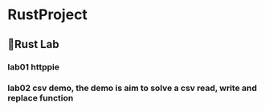 # RustProject

## 🎈Rust Lab
### lab01 httppie 
### lab02 csv demo, the demo is aim to solve a csv read, write and replace function
